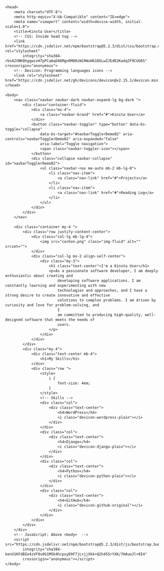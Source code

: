     <head>
        <meta charset="UTF-8">
        <meta http-equiv="X-UA-Compatible" content="IE=edge">
        <meta name="viewport" content="width=device-width, initial-scale=1.0">
        <title>Kinsta User</title>
        <!-- CSS: Inside head tag -->
        <link href="https://cdn.jsdelivr.net/npm/bootstrap@5.2.3/dist/css/bootstrap.min.css" rel="stylesheet"
            integrity="sha384-rbsA2VBKQhggwzxH7pPCaAqO46MgnOM80zW1RWuH61DGLwZJEdK2Kadq2F9CUG65" crossorigin="anonymous">
        <!-- Devicon: Programming languages icons -->
        <link rel="stylesheet" href="https://cdn.jsdelivr.net/gh/devicons/devicon@v2.15.1/devicon.min.css">
    </head>

    <body>
        <nav class="navbar navbar-dark navbar-expand-lg bg-dark ">
            <div class="container-fluid">
                <div class="mx-4">
                    <a class="navbar-brand" href="#">Kinsta User</a>
                </div>
                <button class="navbar-toggler" type="button" data-bs-toggle="collapse"
                    data-bs-target="#navbarTogglerDemo02" aria-controls="navbarTogglerDemo02" aria-expanded="false"
                    aria-label="Toggle navigation">
                    <span class="navbar-toggler-icon"></span>
                </button>
                <div class="collapse navbar-collapse" id="navbarTogglerDemo02">
                    <ul class="navbar-nav me-auto mb-2 mb-lg-0">
                        <li class="nav-item">
                            <a class="nav-link" href="#">Projects</a>
                        </li>
                        <li class="nav-item">
                            <a class="nav-link" href="#">Reading Log</a>
                        </li>
                    </ul>
                </div>
            </div>
        </nav>

        <div class="container my-4 ">
            <div class="row justify-content-center">
                <div class="col-lg mb-lg-4">
                    <img src="cochon.png" class="img-fluid" alt="" srcset="">
                </div>
                <div class="col-lg mx-2 align-self-center">
                    <div class="my-3">
                        <h1 class="text-center">I'm a Kinsta User</h1>
                        <p>As a passionate software developer, I am deeply enthusiastic about creating and
                            developing software applications. I am constantly learning and experimenting with new
                            technologies and approaches, and I have a strong desire to create innovative and effective
                            solutions to complex problems. I am driven by curiosity and love for problem-solving, and
                            I
                            am committed to producing high-quality, well-designed software that meets the needs of
                            users.
                        </p>
                    </div>
                </div>
            </div>
            <div class="my-4">
                <div class="text-center mb-4">
                    <h1>My Skills</h1>
                </div>
                <div class="row ">
                    <style>
                        i {
                            font-size: 4em;
                        }
                    </style>
                    <!-- Skills -->
                    <div class="col">
                        <div class="text-center">
                            <h4>WordPress</h4>
                            <i class="devicon-wordpress-plain"></i>
                        </div>
                    </div>
                    <div class="col">
                        <div class="text-center">
                            <h4>Django</h4>
                            <i class="devicon-django-plain"></i>
                        </div>
                    </div>
                    <div class="col">
                        <div class="text-center">
                            <h4>Python</h4>
                            <i class="devicon-python-plain"></i>
                        </div>
                    </div>
                    <div class="col">
                        <div class="text-center">
                            <h4>GitHub</h4>
                            <i class="devicon-github-original"></i>
                        </div>
                    </div>
                </div>
            </div>
        </div>
        <!-- JavaScript: Above <body>  -->
        <script src="https://cdn.jsdelivr.net/npm/bootstrap@5.2.3/dist/js/bootstrap.bundle.min.js"
            integrity="sha384-kenU1KFdBIe4zVF0s0G1M5b4hcpxyD9F7jL+jjXkk+Q2h455rYXK/7HAuoJl+0I4"
            crossorigin="anonymous"></script>
    </body>

</html>
